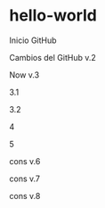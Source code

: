 # hello-world
Inicio GitHub

Cambios del GitHub v.2

Now v.3
 
3.1

3.2

4

5

cons v.6

cons v.7

cons v.8